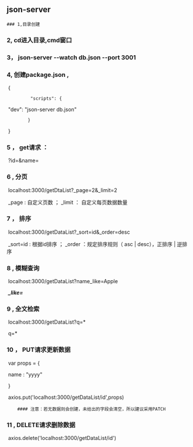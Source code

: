 ## json-server

	### 1,目录创建

### 2,   cd进入目录,cmd窗口

### 3， json-server --watch db.json --port 3001

### 4,   创建package.json  ,

​		{

 			 "scripts": {

​    			"dev": "json-server db.json"

  			}

​		}

### 5 ，  get请求  ：

​				?id=&name=

### 6 , 分页

​				localhost:3000/getDtaList?_page=2&_limit=2

​				_page : 自定义页数 ； _limit ： 自定义每页数据数量

### 7 ， 排序

​				localhost:3000/getDataList?_sort=id&_order=desc

​				_sort=id : 根据id排序  ；  _order ：规定排序规则（ asc | desc），正排序 | 逆排序

### 8 , 模糊查询

​		localhost:3000/getDataList?name_like=Apple

​		***_like=***

### 9 , 全文检索

​		localhost:3000/getDataList?q=*

​				q=*

### 10 ， PUT请求更新数据

​		var props = {

​			name : "yyyy"

​		}

​		axios.put('localhost:3000/getDataList/id',props)

		#### 注意：若无数据则会创建，未给出的字段会清空，所以建议采用PATCH

###  11 , DELETE请求删除数据

​		axios.delete('localhost:3000/getDataList/id')